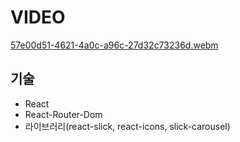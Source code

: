 # VIDEO
[57e00d51-4621-4a0c-a96c-27d32c73236d.webm](https://user-images.githubusercontent.com/89058117/183683892-635d4ca4-1c04-46ba-8142-20a95b5b9b53.webm)

## 기술
- React
- React-Router-Dom
- 라이브러리(react-slick, react-icons, slick-carousel)
